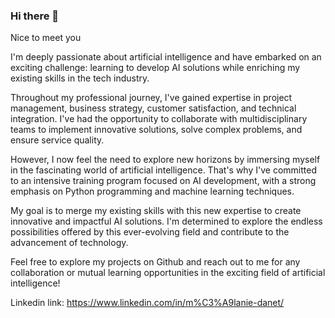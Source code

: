 ### Hi there 👋

Nice to meet you

I'm deeply passionate about artificial intelligence and have embarked on an exciting challenge: learning to develop AI solutions while enriching my existing skills in the tech industry.

Throughout my professional journey, I've gained expertise in project management, business strategy, customer satisfaction, and technical integration. I've had the opportunity to collaborate with multidisciplinary teams to implement innovative solutions, solve complex problems, and ensure service quality.

However, I now feel the need to explore new horizons by immersing myself in the fascinating world of artificial intelligence. That's why I've committed to an intensive training program focused on AI development, with a strong emphasis on Python programming and machine learning techniques.

My goal is to merge my existing skills with this new expertise to create innovative and impactful AI solutions. I'm determined to explore the endless possibilities offered by this ever-evolving field and contribute to the advancement of technology.

Feel free to explore my projects on Github and reach out to me for any collaboration or mutual learning opportunities in the exciting field of artificial intelligence!

Linkedin link: https://www.linkedin.com/in/m%C3%A9lanie-danet/


<!--
**melaniednt/melaniednt** is a ✨ _special_ ✨ repository because its `README.md` (this file) appears on your GitHub profile.

Here are some ideas to get you started:

- 🔭 I’m currently working on ...
- 🌱 I’m currently learning ...
- 👯 I’m looking to collaborate on ...
- 🤔 I’m looking for help with ...
- 💬 Ask me about ...
- 📫 How to reach me: ...
- 😄 Pronouns: ...
- ⚡ Fun fact: ...
-->
